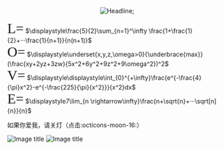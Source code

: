 
<script src="https://cdnjs.cloudflare.com/ajax/libs/mathjax/2.7.5/MathJax.js?config=TeX-AMS_HTML" async></script>

<div align=center> 
         <img src="https://readme-typing-svg.herokuapp.com?color=%2336BCF7&size=30&center=true&vCenter=true&width=600&height=50&lines= 富士山从海拔3360米开始;所属权便属于浅间神社;但富士山下海拔1.75米的我;所属权+可以属于你" alt="Headline;" /> 
     </div> 

<font face="宋体" size=6 >L=</font>
 $\displaystyle\frac{5}{2}\sum_{n=1}^\infty \frac{1+\frac{1}{2}+···\frac{1}{n+1}}{n(n+1)}$  
<font face="宋体" size=6 >O=</font>
$\displaystyle\underset{x,y,z,\omega>0}{\underbrace{max}}(\frac{xy+2yz+3zw}{5x^2+6y^2+9z^2+9\omega^2})^2$    
<font face="宋体" size=6 >V=</font>
$\displaystyle\displaystyle\int_{0}^{+\infty}\frac{e^{-\frac{4}{\pi}x^2}-e^{-\frac{225}{\pi}{x^2}}}{x^2}dx$  
<font face="宋体" size=6 >E=</font>
$\displaystyle7\lim_{n \rightarrow\infty}\frac{n+\sqrt{n}+···\sqrt[n]{n}}{n}$




<!-- <a href="https://music.apple.com/cn/album/%E3%81%99%E3%81%9A%E3%82%81/1656709799?i=1656709800" target="_blank">
  <img class="img1" src="https://cn.mcecy.com/image/20230530/a955c522e7b6cacb86dd7aa650fd1a0a.png" alt="">
</a> -->

如果你爱我，请关灯（点击:octicons-moon-16:）

![Image title](https://cn.mcecy.com/image/20230530/a955c522e7b6cacb86dd7aa650fd1a0a.png#only-light)
![Image title](https://cn.mcecy.com/image/20231005/520803544c59ca534386412fff5b6346.jpeg#only-dark)
